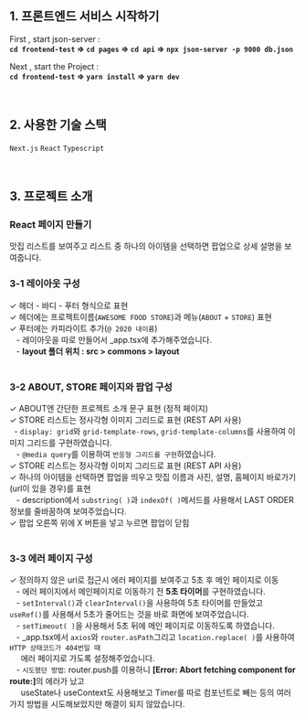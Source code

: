 ## 1. 프론트엔드 서비스 시작하기

First , start json-server : <br/>
**`cd frontend-test` ⇒ `cd pages` ⇒ `cd api` ⇒ `npx json-server -p 9000 db.json`**

Next , start the Project : <br/>
**`cd frontend-test` ⇒ `yarn install` ⇒ `yarn dev`**

<br/>

 ## 2. 사용한 기술 스택
`Next.js` `React` `Typescript`

<br/>

## 3. 프로젝트 소개
   
### React 페이지 만들기
맛집 리스트를 보여주고 리스트 중 하나의 아이템을 선택하면 팝업으로 상세 설명을 보여줍니다. 
<br/>
            
### 3-1 레이아웃 구성
✓ 헤더 - 바디 - 푸터 형식으로 표현
<br /> ✓ 헤더에는 프로젝트이름(`AWESOME FOOD STORE`)과 메뉴(`ABOUT` + `STORE`) 표현
<br /> ✓ 푸터에는 카피라이트 추가(`@ 2020 내이름`)
<br /> &nbsp;&nbsp; - 레이아웃을 따로 만들어서 _app.tsx에 추가해주었습니다.
<br /> &nbsp;&nbsp; - <b>layout 폴더 위치 : src > commons > layout</b>
<br/> <br/>
     
### 3-2 ABOUT, STORE 페이지와 팝업 구성
✓ ABOUT엔 간단한 프로젝트 소개 문구 표현 (정적 페이지)
<br /> ✓ STORE 리스트는 정사각형 이미지 그리드로 표현 (REST API 사용)
<br/> &nbsp;&nbsp;- `display: grid`와 `grid-template-rows`, `grid-template-columns`를 사용하여 이미지 그리드를 구현하였습니다.
<br />&nbsp;&nbsp; - `@media query`를 이용하여 `반응형 그리드를 구현`하였습니다.
<br /> ✓ STORE 리스트는 정사각형 이미지 그리드로 표현 (REST API 사용)
<br/> ✓ 하나의 아이템을 선택하면 팝업을 띄우고 맛집 이름과 사진, 설명, 홈페이지 바로가기(url이 있을 경우)를 표현
<br/>&nbsp;&nbsp; - description에서 `substring( )`과 `indexOf( )`메서드를 사용해서 LAST ORDER 정보를 줄바꿈하여 보여주었습니다.
<br/> ✓ 팝업 오른쪽 위에 X 버튼을 넣고 누르면 팝업이 닫힘
<br/><br/>

### 3-3 에러 페이지 구성
✓ 정의하지 않은 url로 접근시 에러 페이지를 보여주고 5초 후 메인 페이지로 이동
<br/> &nbsp;&nbsp; - 에러 페이지에서 메인페이지로 이동하기 전 <b>5초 타이머</b>를 구현하였습니다.
<br /> &nbsp;&nbsp; - `setInterval()`과 `clearInterval()`을 사용하여 5초 타이머를 만들었고 `useRef()`를 사용해서 5초가 줄어드는 것을 바로 화면에 보여주었습니다.
<br />&nbsp;&nbsp; - `setTimeout( )`을 사용해서 5초 뒤에 메인 페이지로 이동하도록 하였습니다.
<br /> &nbsp;&nbsp; - _app.tsx에서 `axios`와 `router.asPath`그리고 `location.replace( )`를 사용하여 `HTTP 상태코드가 404번일 때` 
<br/> &nbsp;&nbsp;&nbsp;&nbsp; 에러 페이지로 가도록 설정해주었습니다.
<br />&nbsp;&nbsp; - `시도했던 방법`: router.push를 이용하니 <b>[Error: Abort fetching component for route:]</b>의 에러가 났고 
<br/> &nbsp;&nbsp;&nbsp;&nbsp; useState나 useContext도 사용해보고 Timer를 따로 컴포넌트로 빼는 등의 여러가지 방법을 시도해보았지만 해결이 되지 않았습니다.
